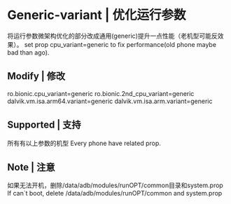 # Generic-variant | 优化运行参数
将运行参数微架构优化的部分改成通用(generic)提升一点性能（老机型可能反效果）。
set prop cpu_variant=generic to fix performance(old phone maybe bad than ago).

## Modify | 修改
ro.bionic.cpu_variant=generic
ro.bionic.2nd_cpu_variant=generic
dalvik.vm.isa.arm64.variant=generic
dalvik.vm.isa.arm.variant=generic

## Supported | 支持
所有有以上参数的机型
Every phone have related prop.

## Note | 注意
如果无法开机，删除/data/adb/modules/runOPT/common目录和system.prop
If can`t boot, delete /data/adb/modules/runOPT/common and system.prop